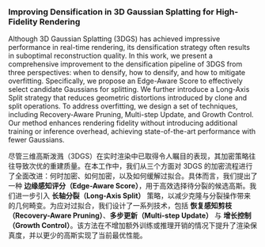 ### Improving Densification in 3D Gaussian Splatting for High-Fidelity Rendering

Although 3D Gaussian Splatting (3DGS) has achieved impressive performance in real-time rendering, its densification strategy often results in suboptimal reconstruction quality. In this work, we present a comprehensive improvement to the densification pipeline of 3DGS from three perspectives: when to densify, how to densify, and how to mitigate overfitting. Specifically, we propose an Edge-Aware Score to effectively select candidate Gaussians for splitting. We further introduce a Long-Axis Split strategy that reduces geometric distortions introduced by clone and split operations. To address overfitting, we design a set of techniques, including Recovery-Aware Pruning, Multi-step Update, and Growth Control. Our method enhances rendering fidelity without introducing additional training or inference overhead, achieving state-of-the-art performance with fewer Gaussians.

尽管三维高斯泼溅（3DGS）在实时渲染中已取得令人瞩目的表现，其加密策略往往导致次优的重建质量。在本工作中，我们从三个方面对 3DGS 的加密流程进行了全面改进：何时加密、如何加密，以及如何缓解过拟合。具体而言，我们提出了一种 **边缘感知评分（Edge-Aware Score）**，用于高效选择待分裂的候选高斯。我们进一步引入 **长轴分裂（Long-Axis Split）** 策略，以减少克隆与分裂操作带来的几何畸变。为应对过拟合，我们设计了一系列技术，包括 **恢复感知剪枝（Recovery-Aware Pruning）**、**多步更新（Multi-step Update）** 与 **增长控制（Growth Control）**。该方法在不增加额外训练或推理开销的情况下提升了渲染保真度，并以更少的高斯实现了当前最优性能。
